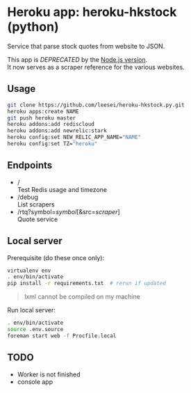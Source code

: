 Heroku app: heroku-hkstock (python)
=================

Service that parse stock quotes from website to JSON.

This app is *DEPRECATED* by the [Node.js version](https://github.com/leesei/heroku-hkstock).  
It now serves as a scraper reference for the various websites.

## Usage

```bash
git clone https://github.com/leesei/heroku-hkstock.py.git
heroku apps:create NAME
git push heroku master
heroku addons:add rediscloud
heroku addons:add newrelic:stark
heroku config:set NEW_RELIC_APP_NAME="NAME"
heroku config:set TZ="heroku"
```

## Endpoints

* /  
  Test Redis usage and timezone
* /debug  
  List scrapers
* /rtq?symbol=_symbol_[&src=_scraper_]  
  Quote service

## Local server

Prerequisite (do these once only):

```bash
virtualenv env
. env/bin/activate
pip install -r requirements.txt  # rerun if updated
```

> lxml cannot be compiled on my machine

Run local server:

```bash
. env/bin/activate
source .env.source
foreman start web -f Procfile.local
```

## TODO

- Worker is not finished
- console app
